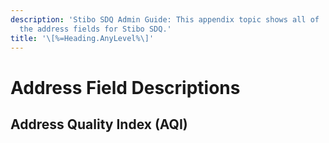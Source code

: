 ```yaml
---
description: 'Stibo SDQ Admin Guide: This appendix topic shows all of
  the address fields for Stibo SDQ.'
title: '\[%=Heading.AnyLevel%\]'
---
```


Address Field Descriptions
==========================

Address Quality Index (AQI)
---------------------------
